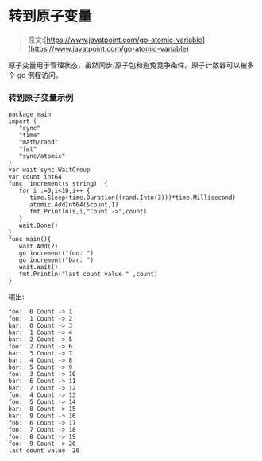# 转到原子变量

> 原文:[https://www.javatpoint.com/go-atomic-variable](https://www.javatpoint.com/go-atomic-variable)

原子变量用于管理状态，虽然同步/原子包和避免竞争条件。原子计数器可以被多个 go 例程访问。

### 转到原子变量示例

```
package main
import (
   "sync"
   "time"
   "math/rand"
   "fmt"
   "sync/atomic"
)
var wait sync.WaitGroup
var count int64
func  increment(s string)  {
   for i :=0;i<10;i++ {
      time.Sleep(time.Duration((rand.Intn(3)))*time.Millisecond)
      atomic.AddInt64(&count,1)
      fmt.Println(s,i,"Count ->",count)
   }
   wait.Done()
}
func main(){
   wait.Add(2)
   go increment("foo: ")
   go increment("bar: ")
   wait.Wait()
   fmt.Println("last count value " ,count)
}

```

输出:

```
foo:  0 Count -> 1
foo:  1 Count -> 2
bar:  0 Count -> 3
bar:  1 Count -> 4
bar:  2 Count -> 5
foo:  2 Count -> 6
bar:  3 Count -> 7
bar:  4 Count -> 8
bar:  5 Count -> 9
foo:  3 Count -> 10
bar:  6 Count -> 11
bar:  7 Count -> 12
foo:  4 Count -> 13
foo:  5 Count -> 14
bar:  8 Count -> 15
bar:  9 Count -> 16
foo:  6 Count -> 17
foo:  7 Count -> 18
foo:  8 Count -> 19
foo:  9 Count -> 20
last count value  20

```